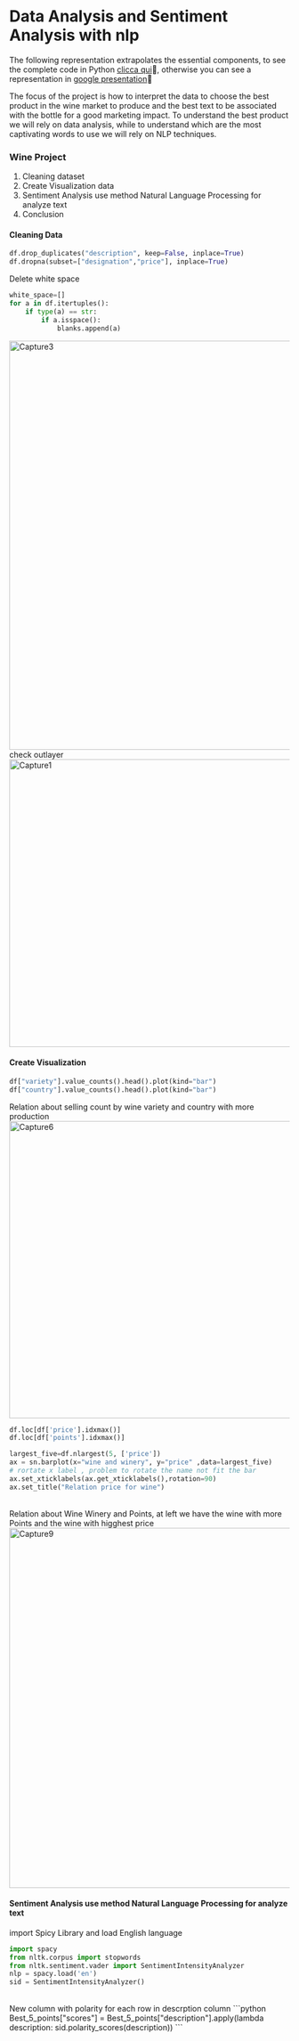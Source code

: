 # Data Analysis and Sentiment Analysis with nlp

The following representation extrapolates the essential components, to see the complete code in Python [clicca qui](https://github.com/AleDifa/Sentiment_Analysis_with_NLP-and-Pandas-Python/blob/main/Wine%20project.ipynb):small_blue_diamond:, otherwise you can see a representation in [google presentation](https://docs.google.com/presentation/d/15xcLOsAlaafO6LvSy9XRyjX7a-JPYaXHCRBXGUfrZLk/edit?usp=sharing):green_apple:

The focus of the project is how to interpret the data to choose the best product in the wine market to produce and the best text to be associated with the bottle for a good marketing impact. To understand the best product we will rely on data analysis, while to understand which are the most captivating words to use we will rely on NLP techniques.
<br>

### Wine Project
1) Cleaning dataset
2) Create Visualization data
3) Sentiment Analysis use method Natural Language Processing for analyze text 
4) Conclusion


#### Cleaning Data

```python
df.drop_duplicates("description", keep=False, inplace=True)
df.dropna(subset=["designation","price"], inplace=True)
```

Delete white space
```python
white_space=[]
for a in df.itertuples():
    if type(a) == str:
        if a.isspace():
            blanks.append(a)
```
<img width="735" alt="Capture3" src="https://user-images.githubusercontent.com/37181764/105983807-8dc9af80-6099-11eb-8041-df055c37152c.PNG">
<br>
check outlayer 
<img width="517" alt="Capture1" src="https://user-images.githubusercontent.com/37181764/105984223-19434080-609a-11eb-9380-0ceef266d3fd.PNG">

#### Create Visualization
```python
df["variety"].value_counts().head().plot(kind="bar")
df["country"].value_counts().head().plot(kind="bar")
```
Relation about selling count by wine variety and country with more production 
<img width="534" alt="Capture6" src="https://user-images.githubusercontent.com/37181764/105985304-96bb8080-609b-11eb-8001-6dbbe5440a37.PNG">
<br>

```python
df.loc[df['price'].idxmax()]
df.loc[df['points'].idxmax()]

largest_five=df.nlargest(5, ['price'])
ax = sn.barplot(x="wine and winery", y="price" ,data=largest_five)
# rortate x label , problem to rotate the name not fit the bar 
ax.set_xticklabels(ax.get_xticklabels(),rotation=90)
ax.set_title("Relation price for wine")
```
<br>
Relation about Wine Winery and Points, at left we have the wine with more Points and the wine with higghest price  

<img width="647" alt="Capture9" src="https://user-images.githubusercontent.com/37181764/105985751-324cf100-609c-11eb-9cd1-e55ca83b6d0a.PNG">


#### Sentiment Analysis use method Natural Language Processing for analyze text 

import Spicy Library and load English language
```python
import spacy
from nltk.corpus import stopwords
from nltk.sentiment.vader import SentimentIntensityAnalyzer
nlp = spacy.load('en')
sid = SentimentIntensityAnalyzer()
```
<br>
New column with polarity for each row in descrption column
```python
Best_5_points["scores"] = Best_5_points["description"].apply(lambda description: sid.polarity_scores(description))
```
